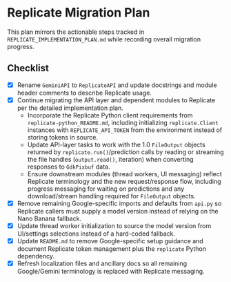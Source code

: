 # Replicate Migration Plan

This plan mirrors the actionable steps tracked in `REPLICATE_IMPLEMENTATION_PLAN.md` while recording overall migration progress.

## Checklist
- [x] Rename `GeminiAPI` to `ReplicateAPI` and update docstrings and module header comments to describe Replicate usage.
- [x] Continue migrating the API layer and dependent modules to Replicate per the detailed implementation plan.
  - Incorporate the Replicate Python client requirements from `replicate-python_README.md`, including initializing `replicate.Client` instances with `REPLICATE_API_TOKEN` from the environment instead of storing tokens in source.
  - Update API-layer tasks to work with the 1.0 `FileOutput` objects returned by `replicate.run()`/prediction calls by reading or streaming the file handles (`output.read()`, iteration) when converting responses to `GdkPixbuf` data.
  - Ensure downstream modules (thread workers, UI messaging) reflect Replicate terminology and the new request/response flow, including progress messaging for waiting on predictions and any download/stream handling required for `FileOutput` objects.
- [x] Remove remaining Google-specific imports and defaults from `api.py` so Replicate callers must supply a model version instead of relying on the Nano Banana fallback.
- [x] Update thread worker initialization to source the model version from UI/settings selections instead of a hard-coded fallback.
- [x] Update `README.md` to remove Google-specific setup guidance and document Replicate token management plus the `replicate` Python dependency.
- [x] Refresh localization files and ancillary docs so all remaining Google/Gemini terminology is replaced with Replicate messaging.
